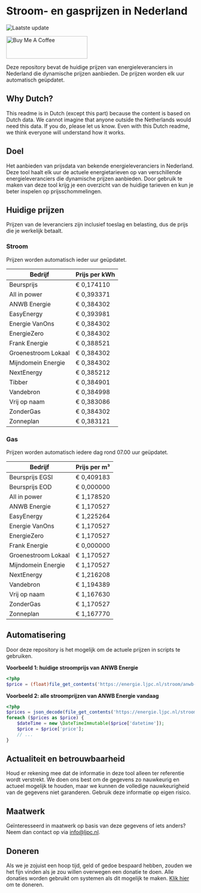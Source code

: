 # Stroom- en gasprijzen in Nederland

![Laatste update](https://img.shields.io/badge/laatste%20update-2023--12--01%2014%3A00%20CET-brightgreen)

<a href="https://www.buymeacoffee.com/Lars-" target="_blank"><img src="https://cdn.buymeacoffee.com/buttons/v2/default-orange.png" alt="Buy Me A Coffee" height="60" style="height: 60px !important;width: 217px !important;" ></a>

Deze repository bevat de huidige prijzen van energieleveranciers in Nederland die dynamische prijzen aanbieden. De prijzen worden elk uur automatisch geüpdatet.

## Why Dutch?

This readme is in Dutch (except this part) because the content is based on Dutch data. We cannot imagine that anyone outside the Netherlands would need this data. If you do, please let us know. Even with this Dutch readme, we think
everyone will understand how it works.

## Doel

Het aanbieden van prijsdata van bekende energieleveranciers in Nederland. Deze tool haalt elk uur de actuele energietarieven op van verschillende energieleveranciers die dynamische prijzen aanbieden. Door gebruik te maken van deze tool
krijg je een overzicht van de huidige tarieven en kun je beter inspelen op prijsschommelingen.

## Huidige prijzen

Prijzen van de leveranciers zijn inclusief toeslag en belasting, dus de prijs die je werkelijk betaalt.

### Stroom

Prijzen worden automatisch ieder uur geüpdatet.

 Bedrijf | Prijs per kWh 
---------|---------------
Beursprijs | € 0,174110
All in power | € 0,393371
ANWB Energie | € 0,384302
EasyEnergy | € 0,393981
Energie VanOns | € 0,384302
EnergieZero | € 0,384302
Frank Energie | € 0,388521
Groenestroom Lokaal | € 0,384302
Mijndomein Energie | € 0,384302
NextEnergy | € 0,385212
Tibber | € 0,384901
Vandebron | € 0,384998
Vrij op naam | € 0,383086
ZonderGas | € 0,384302
Zonneplan | € 0,383121


### Gas

Prijzen worden automatisch iedere dag rond 07.00 uur geüpdatet.

 Bedrijf | Prijs per m³ 
---------|--------------
Beursprijs EGSI | € 0,409183
Beursprijs EOD | € 0,000000
All in power | € 1,178520
ANWB Energie | € 1,170527
EasyEnergy | € 1,225264
Energie VanOns | € 1,170527
EnergieZero | € 1,170527
Frank Energie | € 0,000000
Groenestroom Lokaal | € 1,170527
Mijndomein Energie | € 1,170527
NextEnergy | € 1,216208
Vandebron | € 1,194389
Vrij op naam | € 1,167630
ZonderGas | € 1,170527
Zonneplan | € 1,167770


## Automatisering

Door deze repository is het mogelijk om de actuele prijzen in scripts te gebruiken.

**Voorbeeld 1: huidige stroomprijs van ANWB Energie**

```php
<?php
$price = (float)file_get_contents('https://energie.ljpc.nl/stroom/anwb-energie-nu.txt');

```

**Voorbeeld 2: alle stroomprijzen van ANWB Energie vandaag**

```php
<?php
$prices = json_decode(file_get_contents('https://energie.ljpc.nl/stroom/all-in-power-vandaag.json'),true);
foreach ($prices as $price) {
    $dateTime = new \DateTimeImmutable($price['datetime']);
    $price = $price['price'];
    // ...
}
```

## Actualiteit en betrouwbaarheid

Houd er rekening mee dat de informatie in deze tool alleen ter referentie wordt verstrekt. We doen ons best om de gegevens zo nauwkeurig en actueel mogelijk te houden, maar we kunnen de volledige nauwkeurigheid van de gegevens niet
garanderen. Gebruik deze informatie op eigen risico.

## Maatwerk

Geïnteresseerd in maatwerk op basis van deze gegevens of iets anders? Neem dan contact op
via [info@ljpc.nl](mailto:info@ljpc.nl?subject=Energie%20prijzen).

## Doneren

Als we je zojuist een hoop tijd, geld of gedoe bespaard hebben, zouden we het fijn vinden als je zou willen overwegen een
donatie te doen. Alle donaties worden gebruikt om systemen als dit mogelijk te
maken. [Klik hier](https://www.buymeacoffee.com/Lars-) om te doneren.

